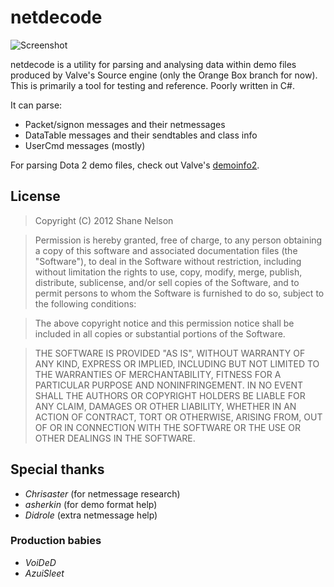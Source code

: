 # netdecode

![Screenshot](http://i.imgur.com/BbEk2.png)

netdecode is a utility for parsing and analysing data within demo files produced by Valve's Source engine (only the Orange Box branch for now). This is primarily a tool for testing and reference. Poorly written in C#.

It can parse:

* Packet/signon messages and their netmessages
* DataTable messages and their sendtables and class info
* UserCmd messages (mostly)

For parsing Dota 2 demo files, check out Valve's [demoinfo2](https://developer.valvesoftware.com/wiki/Dota_2_Demo_Format).

## License

> Copyright (C) 2012 Shane Nelson

> Permission is hereby granted, free of charge, to any person obtaining a copy of this software and associated documentation files (the "Software"), to deal in the Software without restriction, including without limitation the rights to use, copy, modify, merge, publish, distribute, sublicense, and/or sell copies of the Software, and to permit persons to whom the Software is furnished to do so, subject to the following conditions:

> The above copyright notice and this permission notice shall be included in all copies or substantial portions of the Software.

> THE SOFTWARE IS PROVIDED "AS IS", WITHOUT WARRANTY OF ANY KIND, EXPRESS OR IMPLIED, INCLUDING BUT NOT LIMITED TO THE WARRANTIES OF MERCHANTABILITY, FITNESS FOR A PARTICULAR PURPOSE AND NONINFRINGEMENT. IN NO EVENT SHALL THE AUTHORS OR COPYRIGHT HOLDERS BE LIABLE FOR ANY CLAIM, DAMAGES OR OTHER LIABILITY, WHETHER IN AN ACTION OF CONTRACT, TORT OR OTHERWISE, ARISING FROM, OUT OF OR IN CONNECTION WITH THE SOFTWARE OR THE USE OR OTHER DEALINGS IN THE SOFTWARE.

## Special thanks

* *Chrisaster* (for netmessage research)
* *asherkin* (for demo format help)
* *Didrole* (extra netmessage help)

### Production babies

* *VoiDeD*
* *AzuiSleet*